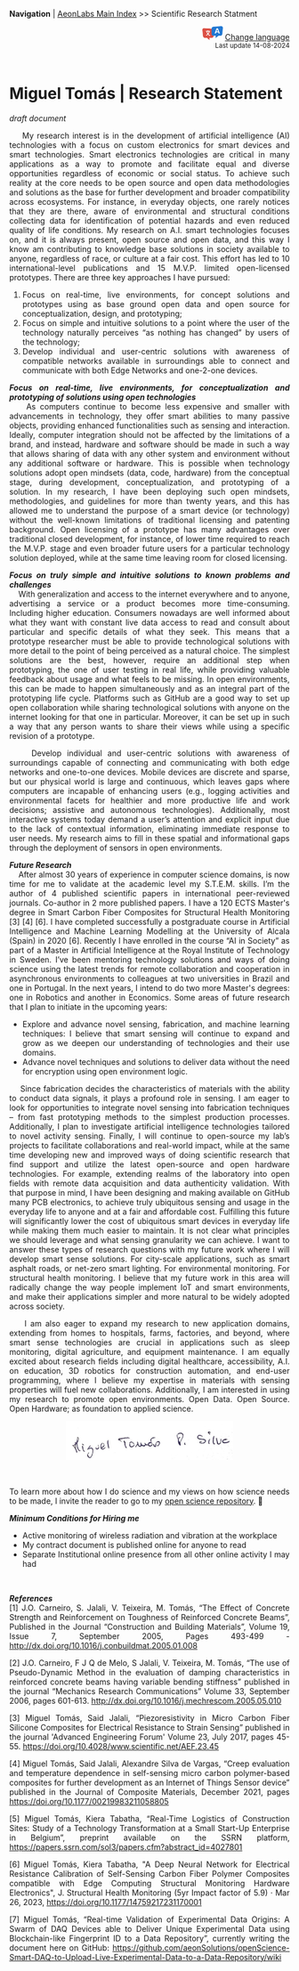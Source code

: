 **Navigation** | [AeonLabs Main Index](https://github.com/aeonSolutions/aeonSolutions/blob/main/aeonSolutions-Main-Index.md)  >> Scientific Research Statment


<div align="right">
   <img height="25" src="https://github.com/aeonSolutions/aeonSolutions/blob/main/media/language-icon.png"> 
 <a href="https://github-com.translate.goog/aeonSolutions/aeonSolutions/blob/main/Scientific_Research_Statment.md?_x_tr_sl=en&_x_tr_tl=nl&_x_tr_hl=en&_x_tr_pto=wapp">Change language</a> <br>
<sup>Last update 14-08-2024</sup> 
</div>

<br>

<div align="justify">

# Miguel Tomás | Research Statement
*draft document*

&nbsp;&nbsp;&nbsp; My research interest is in the development of artificial intelligence (AI) technologies with a focus on custom electronics for smart devices and smart technologies. Smart electronics technologies are critical in many applications as a way to promote and facilitate equal and diverse opportunities regardless of economic or social status. To achieve such reality at the core needs to be open source and open data methodologies and solutions as the base for further development and broader compatibility across ecosystems. For instance, in everyday objects, one rarely notices that they are there, aware of environmental and structural conditions collecting data for identification of potential hazards and even reduced quality of life conditions. My research on A.I. smart technologies focuses on, and it is always present, open source and open data, and this way I know am contributing to knowledge base solutions in society available to anyone, regardless of race, or culture at a fair cost. This effort has led to 10 international-level publications and 15 M.V.P. limited open-licensed prototypes. There are three key approaches I have pursued:
1.	Focus on real-time, live environments, for concept solutions and prototypes using as base ground open data and open source for conceptualization, design, and prototyping;
2.	Focus on simple and intuitive solutions to a point where the user of the technology naturally perceives “as nothing has changed” by users of the technology;
3.	Develop individual and user-centric solutions with awareness of compatible networks available in surroundings able to connect and communicate with both Edge Networks and one-2-one devices.

***Focus on real-time, live environments, for conceptualization and prototyping of solutions using open technologies*** <br>
&nbsp;&nbsp;&nbsp; As computers continue to become less expensive and smaller with advancements in technology, they offer smart abilities to many passive objects, providing enhanced functionalities such as sensing and interaction. Ideally, computer integration should not be affected by the limitations of a brand, and instead, hardware and software should be made in such a way  that allows sharing of data with any other system and environment without any additional software or hardware. This is possible when technology solutions adopt open mindsets (data, code, hardware) from the conceptual stage, during development, conceptualization, and prototyping of a solution. In my research, I have been deploying such open mindsets, methodologies, and guidelines for more than twenty years, and this has allowed me to understand the purpose of a smart device (or technology) without the well-known limitations of traditional licensing and patenting background. Open licensing of a prototype has many advantages over traditional closed development, for instance, of lower time required to reach the M.V.P. stage and even broader future users for a particular technology solution deployed, while at the same time leaving room for closed licensing.

***Focus on truly simple and intuitive solutions to known problems and challenges*** <br>
&nbsp;&nbsp;&nbsp; With generalization and access to the internet everywhere and to anyone, advertising a service or a product becomes more time-consuming. Including higher education. Consumers nowadays are well informed about what they want with constant live data access to read and consult about particular and specific details of what they seek. This means that a prototype researcher must be able to provide technological solutions with more detail to the point of being perceived as a natural choice. The simplest solutions are the best, however, require an additional step when prototyping, the one of user testing in real life, while providing valuable feedback about usage and what feels to be missing. In open environments, this can be made to happen simultaneously and as an integral part of the prototyping life cycle. Platforms such as GitHub are a good way to set up open collaboration while sharing technological solutions with anyone on the internet looking for that one in particular. Moreover, it can be set up in such a way that any person wants to share their views while using a specific revision of a prototype. 
  
&nbsp;&nbsp;&nbsp; Develop individual and user-centric solutions with awareness of surroundings capable of connecting and communicating with both edge networks and one-to-one devices.
Mobile devices are discrete and sparse, but our physical world is large and continuous, which leaves gaps where computers are incapable of enhancing users (e.g., logging activities and environmental facets for healthier and more productive life and work decisions; assistive and autonomous technologies). Additionally, most interactive systems today demand a user’s attention and explicit input due to the lack of contextual information, eliminating immediate response to user needs. My research aims to fill in these spatial and informational gaps through the deployment of sensors in open environments. 


***Future Research*** <br>
&nbsp;&nbsp;&nbsp; After almost 30 years of experience in computer science domains, is now time for me to validate at the academic level my S.T.E.M. skills. I’m the author of 4 published scientific papers in international peer-reviewed journals. Co-author in 2 more published papers. I have a 120 ECTS Master's degree in Smart Carbon Fiber Composites for Structural Health Monitoring [3] [4] [6]. I have completed successfully a postgraduate course in Artificial Intelligence and Machine Learning Modelling at the University of Alcala (Spain) in 2020 [6]. Recently I have enrolled in the course “AI in Society” as part of a Master in Artificial Intelligence at the Royal Institute of Technology in Sweden. I’ve been mentoring technology solutions and ways of doing science using the latest trends for remote collaboration and cooperation in asynchronous environments to colleagues at two universities in Brazil and one in Portugal. In the next years, I intend to do two more Master's degrees: one in Robotics and another in Economics.  Some areas of future research that I plan to initiate in the upcoming years: 
-	Explore and advance novel sensing, fabrication, and machine learning techniques: I believe that smart sensing will continue to expand and grow as we deepen our understanding of technologies and their use domains. 
-	Advance novel techniques and solutions to deliver data without the need for encryption using open environment logic.

&nbsp;&nbsp;&nbsp; Since fabrication decides the characteristics of materials with the ability to conduct data signals, it plays a profound role in sensing. I am eager to look for opportunities to integrate novel sensing into fabrication techniques – from fast prototyping methods to the simplest production processes. Additionally, I plan to investigate artificial intelligence technologies tailored to novel activity sensing. Finally, I will continue to open-source my lab’s projects to facilitate collaborations and real-world impact, while at the same time developing new and improved ways of doing scientific research that find support and utilize the latest open-source and open hardware technologies. For example, extending realms of the laboratory into open fields with remote data acquisition and data authenticity validation. With that purpose in mind, I have been designing and making available on GitHub many PCB electronics, to achieve truly ubiquitous sensing and usage in the everyday life to anyone and at a fair and affordable cost.
Fulfilling this future will significantly lower the cost of ubiquitous smart devices in everyday life while making them much easier to maintain. It is not clear what principles we should leverage and what sensing granularity we can achieve. I want to answer these types of research questions with my future work where I will develop smart sense solutions. For city-scale applications, such as smart asphalt roads, or net-zero smart lighting. For environmental monitoring. For structural health monitoring. I believe that my future work in this area will radically change the way people implement IoT and smart environments, and make their applications simpler and more natural to be widely adopted across society.

&nbsp;&nbsp;&nbsp; I am also eager to expand my research to new application domains, extending from homes to hospitals, farms, factories, and beyond, where smart sense technologies are crucial in applications such as sleep monitoring, digital agriculture, and equipment maintenance. I am equally excited about research fields including digital healthcare, accessibility, A.I. on education, 3D robotics for construction automation, and end-user programming, where I believe my expertise in materials with sensing properties will fuel new collaborations. Additionally, I am interested in using my research to promote open environments. Open Data. Open Source. Open Hardware; as foundation to applied science. 

<p align="center">
  <img height="70" src="https://github.com/aeonSolutions/aeonSolutions/blob/main/media/mtpsilva_signature.png">
</p>

<br>

To learn more about how I do science and my views on how science needs to be made, I invite the reader to go to my [open science repository](https://github.com/aeonSolutions/Open-Scientific-Research). 🙏 <br>

***Minimum Conditions for Hiring me*** <br>
- Active monitoring of wireless radiation and vibration at the workplace
- My contract document is published online for anyone to read
- Separate Institutional online presence from  all other online activity I may had

<br>

***References*** <br>
[1]	J.O. Carneiro, S. Jalali, V. Teixeira, M. Tomás, “The Effect of Concrete Strength and Reinforcement on Toughness of Reinforced Concrete Beams”, Published in the Journal “Construction and Building Materials”, Volume 19, Issue 7, September 2005, Pages 493-499 - http://dx.doi.org/10.1016/j.conbuildmat.2005.01.008 

[2]	J.O. Carneiro, F J Q de Melo, S Jalali, V. Teixeira, M. Tomás, “The use of Pseudo-Dynamic Method in the evaluation of damping characteristics in reinforced concrete beams having variable bending stiffness” published in the journal “Mechanics Research Communications” Volume 33, September 2006, pages 601-613. http://dx.doi.org/10.1016/j.mechrescom.2005.05.010

[3]	Miguel Tomás, Said Jalali, “Piezoresistivity in Micro Carbon Fiber Silicone Composites for Electrical Resistance to Strain Sensing” published in the journal 'Advanced Engineering Forum' Volume 23, July 2017, pages 45-55. https://doi.org/10.4028/www.scientific.net/AEF.23.45

[4]	Miguel Tomás, Said Jalali, Alexandre Silva de Vargas, “Creep evaluation and temperature dependence in self-sensing micro carbon polymer-based composites for further development as an Internet of Things Sensor device” published in the Journal of Composite Materials, December 2021, pages https://doi.org/10.1177/00219983211058805

[5]	Miguel Tomás,  Kiera Tabatha,  “Real-Time Logistics of Construction Sites: Study of a Technology Transformation at a Small Start-Up Enterprise in Belgium”, preprint available on the SSRN platform, https://papers.ssrn.com/sol3/papers.cfm?abstract_id=4027801

[6]	Miguel Tomás, Kiera Tabatha, "A Deep Neural Network for Electrical Resistance Calibration of Self-Sensing Carbon Fiber Polymer Composites compatible with Edge Computing Structural Monitoring Hardware Electronics", J. Structural Health Monitoring (5yr Impact factor of 5.9) · Mar 26, 2023, https://doi.org/10.1177/14759217231170001

[7]	Miguel Tomás, “Real-time Validation of Experimental Data Origins: A Swarm of DAQ Devices able to Deliver Unique Experimental Data using Blockchain-like Fingerprint ID to a Data Repository”, currently writing the document here on GitHub:  https://github.com/aeonSolutions/openScience-Smart-DAQ-to-Upload-Live-Experimental-Data-to-a-Data-Repository/wiki


</div>
